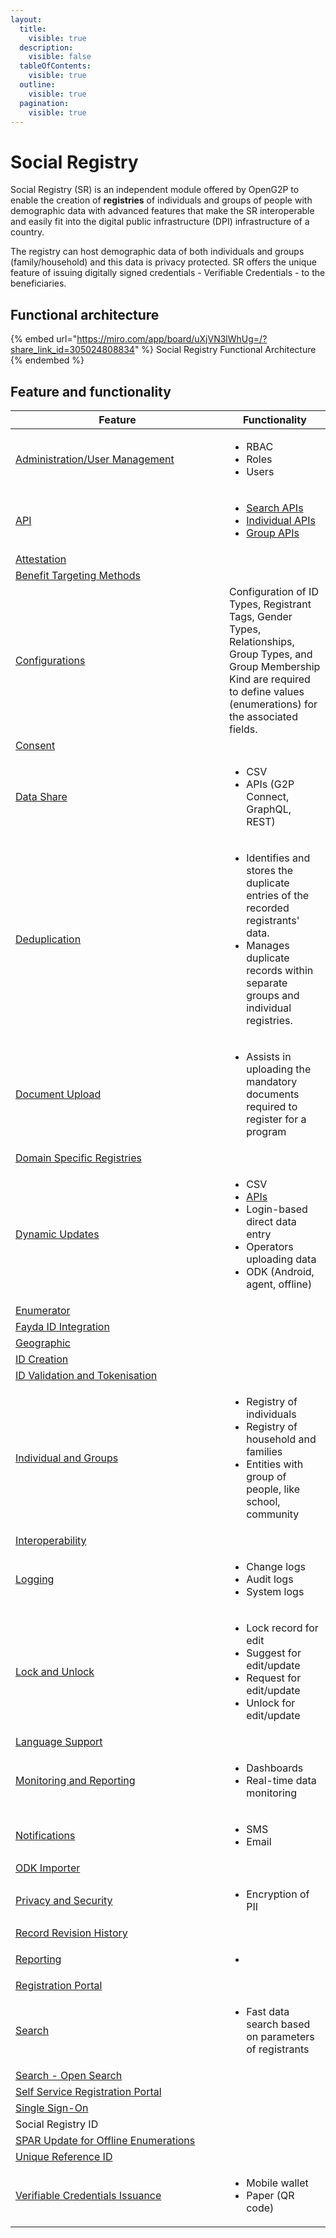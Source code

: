 ```yaml
---
layout:
  title:
    visible: true
  description:
    visible: false
  tableOfContents:
    visible: true
  outline:
    visible: true
  pagination:
    visible: true
---
```


# Social Registry

Social Registry (SR) is an independent module offered by OpenG2P to enable the creation of **registries** of individuals and groups of people with demographic data with advanced features that make the SR interoperable and easily fit into the digital public infrastructure (DPI) infrastructure of a country.&#x20;

The registry can host demographic data of both individuals and groups (family/household) and this data is privacy protected.  SR offers the unique feature of issuing digitally signed credentials - Verifiable Credentials - to the beneficiaries.

## Functional architecture

{% embed url="https://miro.com/app/board/uXjVN3lWhUg=/?share_link_id=305024808834" %}
Social Registry Functional Architecture
{% endembed %}

## Feature and functionality

<table><thead><tr><th width="326">Feature</th><th>Functionality</th></tr></thead><tbody><tr><td><a href="features/administration/">Administration/User Management</a></td><td><ul><li>RBAC</li><li>Roles</li><li>Users</li></ul></td></tr><tr><td><a href="features/api/">API</a></td><td><ul><li><a href="features/api/search-apis.md">Search APIs</a></li><li><a href="features/api/individual-apis.md">Individual APIs</a></li><li><a href="features/api/group-apis.md">Group APIs</a></li></ul></td></tr><tr><td><a href="features/attestation.md">Attestation</a></td><td></td></tr><tr><td><a href="features/score-computation.md">Benefit Targeting Methods</a></td><td></td></tr><tr><td><a href="features/configurations/">Configurations</a></td><td>Configuration of ID Types, Registrant Tags, Gender Types, Relationships, Group Types, and Group Membership Kind are required to define values (enumerations) for the associated fields.</td></tr><tr><td><a href="features/consent.md">Consent</a></td><td></td></tr><tr><td><a href="features/data-share.md">Data Share</a></td><td><ul><li>CSV</li><li>APIs (G2P Connect, GraphQL, REST)</li></ul></td></tr><tr><td><a href="features/deduplication/">Deduplication</a></td><td><ul><li>Identifies and stores the duplicate entries of the recorded registrants' data.</li><li>Manages duplicate records within separate groups and individual registries.</li></ul></td></tr><tr><td><a href="features/document-upload.md">Document Upload</a></td><td><ul><li>Assists in uploading the mandatory documents required to register for a program</li></ul></td></tr><tr><td><a href="features/domain-specific-registries.md">Domain Specific Registries</a></td><td></td></tr><tr><td><a href="features/registry-update-mechanisms.md">Dynamic Updates</a></td><td><p></p><ul><li>CSV</li><li><a href="features/api/">APIs</a></li><li>Login-based direct data entry</li><li>Operators uploading data</li><li>ODK (Android, agent, offline)</li></ul></td></tr><tr><td><a href="features/enumerator/">Enumerator</a></td><td></td></tr><tr><td><a href="features/fayda-id-integration.md">Fayda ID Integration</a></td><td></td></tr><tr><td><a href="features/geographic.md">Geographic</a></td><td></td></tr><tr><td><a href="features/id-creation.md">ID Creation</a></td><td></td></tr><tr><td><a href="development/upcoming-features/tokenisation.md">ID Validation and Tokenisation</a></td><td></td></tr><tr><td><a href="features/individuals-and-groups/">Individual and Groups</a></td><td><ul><li>Registry of individuals</li><li>Registry of household and families</li><li>Entities with group of people, like school, community</li></ul></td></tr><tr><td><a href="features/interoperability.md">Interoperability</a></td><td></td></tr><tr><td><a href="features/logging/">Logging</a></td><td><ul><li>Change logs</li><li>Audit logs</li><li>System logs</li></ul></td></tr><tr><td><a href="features/lock-and-unlock.md">Lock and Unlock</a></td><td><ul><li>Lock record for edit</li><li>Suggest for edit/update</li><li>Request for edit/update</li><li>Unlock for edit/update</li></ul></td></tr><tr><td><a href="features/languages-support/">Language Support</a></td><td></td></tr><tr><td><a href="features/monitoring-and-reporting/">Monitoring and Reporting</a></td><td><ul><li>Dashboards</li><li>Real-time data monitoring</li></ul></td></tr><tr><td><a href="features/notifications.md">Notifications</a></td><td><ul><li>SMS</li><li>Email</li></ul></td></tr><tr><td><a href="features/odk-importer/">ODK Importer</a></td><td></td></tr><tr><td><a href="features/privacy-and-security.md">Privacy and Security</a></td><td><ul><li>Encryption of PII</li></ul></td></tr><tr><td><a href="features/record-revision-history.md">Record  Revision History</a></td><td></td></tr><tr><td><a href="features/monitoring-and-reporting/">Reporting</a></td><td><ul><li></li></ul></td></tr><tr><td><a href="features/registration-portal/">Registration Portal</a></td><td></td></tr><tr><td><a href="features/search.md">Search</a></td><td><ul><li>Fast data search based on parameters of registrants</li></ul></td></tr><tr><td><a href="features/search-opensearch.md">Search - Open Search</a></td><td></td></tr><tr><td><a href="features/self-service-registration-portal.md">Self Service Registration Portal</a></td><td></td></tr><tr><td><a href="features/single-sign-on.md">Single Sign-On</a></td><td></td></tr><tr><td>Social Registry ID</td><td></td></tr><tr><td><a href="features/spar-update-for-offline-enumerations.md">SPAR Update for Offline Enumerations</a></td><td></td></tr><tr><td><a href="features/unique-reference-id.md">Unique Reference ID</a></td><td></td></tr><tr><td><a href="features/verifiable-credentials-issuance.md">Verifiable Credentials Issuance</a></td><td><ul><li>Mobile wallet</li><li>Paper (QR code)</li></ul></td></tr></tbody></table>

